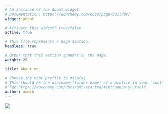 ```yaml
---
# An instance of the About widget.
# Documentation: https://wowchemy.com/docs/page-builder/
widget: about

# Activate this widget? true/false
active: true

# This file represents a page section.
headless: true

# Order that this section appears on the page.
weight: 20

title: About me

# Choose the user profile to display
# This should be the username (folder name) of a profile in your `content/authors/` folder.
# See https://wowchemy.com/docs/get-started/#introduce-yourself
author: admin
---
```

<a href="https://clustrmaps.com/site/1bjkm" title="Visit tracker"><img src="//www.clustrmaps.com/map_v2.png?d=I-tFRGSJktUGpI-aXzkrwqGWA58duuHbfpT9k6CYonY&cl=ffffff"></a>